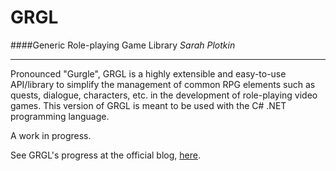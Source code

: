 GRGL 
====
####Generic Role-playing Game Library
_Sarah Plotkin_
***


Pronounced "Gurgle", GRGL is a highly extensible and easy-to-use API/library to simplify the management of common RPG elements such as quests, dialogue, characters, etc. in the development of role-playing video games. This version of GRGL is meant to be used with the C# .NET programming language.

A work in progress.

See GRGL's progress at the official blog, [here](http://grgl.ghoster.io/).
